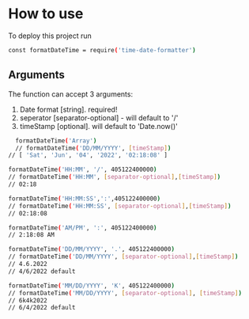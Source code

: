 # How to use

To deploy this project run

```bash
const formatDateTime = require('time-date-formatter')
```

## Arguments

The function can accept 3 arguments:

1. Date format [string]. required!
2. seperator [separator-optional] - will default to '/'
3. timeStamp [optional]. will default to 'Date.now()'

```bash
  formatDateTime('Array')
  // formatDateTime('DD/MM/YYYY', [timeStamp])
// [ 'Sat', 'Jun', '04', '2022', '02:18:08' ]

formatDateTime('HH:MM', '/', 405122400000)
// formatDateTime('HH:MM', [separator-optional],[timeStamp])
// 02:18

formatDateTime('HH:MM:SS',':',405122400000)
// formatDateTime('HH:MM:SS', [separator-optional],[timeStamp])
// 02:18:08

formatDateTime('AM/PM', ':', 405122400000)
// 2:18:08 AM

formatDateTime('DD/MM/YYYY', '.', 405122400000)
// formatDateTime('DD/MM/YYYY', [separator-optional],[timeStamp])
// 4.6.2022
// 4/6/2022 default

formatDateTime('MM/DD/YYYY', 'K', 405122400000)
// formatDateTime('MM/DD/YYYY', [separator-optional], [timeStamp])
// 6k4k2022
// 6/4/2022 default

```
